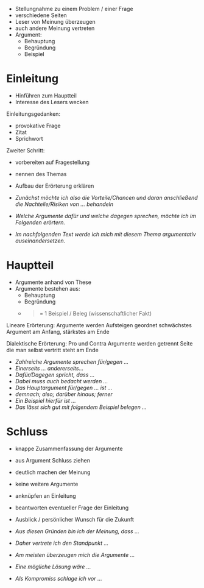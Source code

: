 - Stellungnahme zu einem Problem / einer Frage
- verschiedene Seiten
- Leser von Meinung überzeugen
- auch andere Meinung vertreten
- Argument:
	- Behauptung
	- Begründung
	- Beispiel

# Einleitung
- Hinführen zum Hauptteil
- Interesse des Lesers wecken

Einleitungsgedanken:
- provokative Frage
- Zitat
- Sprichwort

Zweiter Schritt:
- vorbereiten auf Fragestellung
- nennen des Themas
- Aufbau der Erörterung erklären

- _Zunächst möchte ich also die Vorteile/Chancen und daran anschließend die Nachteile/Risiken von … behandeln_
- _Welche Argumente dafür und welche dagegen sprechen, möchte ich im Folgenden erörtern._
- _Im nachfolgenden Text werde ich mich mit diesem Thema argumentativ auseinandersetzen._

# Hauptteil
- Argumente anhand von These
- Argumente bestehen aus:
	- Behauptung
	- Begründung
	- >= 1 Beispiel / Beleg (wissenschaftlicher Fakt)

Lineare Erörterung:
Argumente werden Aufsteigen geordnet
schwächstes Argument am Anfang, stärkstes am Ende

Dialektische Erörterung:
Pro und Contra Argumente werden getrennt
Seite die man selbst vertritt steht am Ende

- _Zahlreiche Argumente sprechen für/gegen …_
- _Einerseits … andererseits…_
- _Dafür/Dagegen spricht, dass …_
- _Dabei muss auch bedacht werden …_
- _Das Hauptargument für/gegen … ist …_
- _demnach; also; darüber hinaus; ferner_
- _Ein Beispiel hierfür ist …_
- _Das lässt sich gut mit folgendem Beispiel belegen …_

# Schluss
- knappe Zusammenfassung der Argumente
- aus Argument Schluss ziehen
- deutlich machen der Meinung
- keine weitere Argumente
- anknüpfen an Einleitung
- beantworten eventueller Frage der Einleitung
- Ausblick / persönlicher Wunsch für die Zukunft

- _Aus diesen Gründen bin ich der Meinung, dass …_
- _Daher vertrete ich den Standpunkt …_
- _Am meisten überzeugen mich die Argumente …_
- _Eine mögliche Lösung wäre …_
- _Als Kompromiss schlage ich vor …_